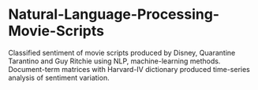 # Natural-Language-Processing-Movie-Scripts

Classified sentiment of movie scripts produced by Disney, Quarantine Tarantino and Guy Ritchie using NLP, machine-learning methods. Document-term matrices with Harvard-IV dictionary
produced time-series analysis of sentiment variation.
